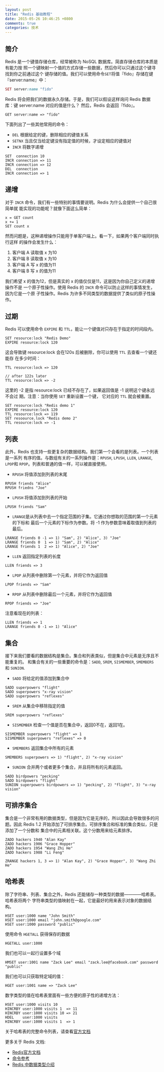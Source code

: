 ```yaml
---
layout: post
title: "Redis 基础教程"
date: 2015-05-26 10:46:25 +0800
comments: true
categories: 技术
---
```

## 简介

Redis 是一个键值存储仓库，经常被称为 NoSQL 数据库。简直存储仓库的本质是有能力按
照一个键映射一个值的方式存储一些数据，然后你可以只通过这个键寻找到你之前通过这个
键存储的值。我们可以使用命令`SET`将值『fido』存储在键『server:name』中：

``` ruby
SET server:name "fido"
```

Redis 将会把我们的数据永久存储。于是，我们可以假设这样询问 Redis 数据库：键 server:name
对应的值是什么？ 然后，Redis 会返回『fido』。

```
GET server:name => "fido"
```

下面列出了一些其他常用的命令：

+ `DEL`   根据给定的键，删除相应的键值关系
+ `SETNX` 当且仅当给定键没有指定值的时候，才设定相应的键值对
+ `INCR`  将数字递增

```
SET  connection 10
INCR connection => 11
INCR connection => 12
DEL  connection
INCR connection => 1
```

## 递增

对于 `INCR` 命令，我们有一些特别的事情要说明。Redis 为什么会提供一个自己很简单就
能实现的功能呢？就像下面这么简单：

```
x = GET count
x += 1
SET count x
```

然而问题是，这种递增操作只能用于单客户端上。看一下，如果两个客户端同时执行这样
的操作会发生什么：

1. 客户端 A 读取值 x 为10
2. 客户端 B 读取值 x 为10
3. 客户端 A 写 x 的值为11
4. 客户端 B 写 x 的值为11

我们希望 x 的值为12，但是真实的 x 的值仅仅是11，这是因为你自己定义的递增操作不是
一个原子性操作。使用 Redis 的 `INCR` 命令可以防止这样的事情发生， 因为它是一个原
子性操作。Redis 为许多不同类型的数据提供了类似的原子性操作。

## 过期

Redis 可以使用命令 `EXPIRE` 和 `TTL`，能让一个键值对只存在于指定的时间段内。

```
SET resource:lock "Redis Demo"
EXPIRE resource:lock 120
```

这会导致键 resource:lock  会在120s 后被删除，你可以使用 `TTL` 去查看一个键还能存
在多少时间：

```
TTL resource:lock => 120

// after 122s later
TTL resource:lock => -2
```

这里的 -2 是指 resource:lock 已经不存在了，如果返回值是 -1 说明这个键永远不会过
期。注意：当你使用 `SET` 重新设置一个键， 它对应的 `TTL` 就会被重置。

```
SET resource:lock "Redis demo 1"
EXPIRE resource:lock 120
TTL resource:lock => 119
SET resoource.lock "Redis demo 2"
TTL resource:lock => -1
```

## 列表

此外，Redis 也支持一些更复杂的数据结构。我们第一个会看的是列表。一个列表是一系列
有序的值。与数组有关的一系列操作是：`RPUSH`, `LPUSH`, `LLEN`, `LRANGE`, `LPOP`和
`RPOP`。列表和普通的值一样，可以被直接使用。

+ `RPUSH` 将值添加到列表的末尾

```
RPUSH friends "Alice"
RPUSH friedns "Joe"
```

+ `LPUSH` 将值添加到列表的开始

```
LPUSH friends "Sam"
```

+ `LRANGE`是从列表中去一个指定范围的子集。它通过你想取的范围的第一个元素的下标和
  最后一个元素的下标作为参数。将 -1 作为参数意味着取值到列表的最后。

```
LRANGE friends 0 -1 => 1) "Sam", 2) "Alice", 3) "Joe"
LRANGE friends 0  1 => 1) "Sam", 2) "Alice"
LRANGE friends 1  2 => 1) "Alice", 2) "Joe"
```

+ `LLEN` 返回指定列表的长度

```
LLEN friends => 3
```

+ `LPOP` 从列表中删除第一个元素，并将它作为返回值

```
LPOP friends => "Sam"
```

+ `RPOP` 从列表中删除最后一个元素，并将它作为返回值

```
RPOP friends => "Joe"
```

注意看现在的列表：

```
LLEN friends => 1
LRANGE friends 0 -1 => 1) "Alice"
```

## 集合

接下来我们要看的数据结构是集合。集合和列表类似，但是集合中元素是无序且不能重复的。
和集合有关的一些重要的命令是：`SADD`, `SREM`, `SISMEMBER`, `SMEMBERS` 和 `SUNION`.

+ `SADD` 将给定的值添加到集合中

```
SADD superpowers "flight"
SADD superpowers "x-ray vision"
SADD superpowers "reflexes"
```

+ `SREM` 从集合中移除指定的值

```
SREM superpowers "reflexes"
```

+ `SISMEMBER` 检查一个值是否在集合中，返回0不在，返回1在。

```
SISMEMBER superpowers "flight" => 1
SISMEMBER superpowers "reflexes" => 0
```

+ `SMEMBERS` 返回集合中所有的元素

```
SMEMBERS superpowers => 1) "flight", 2) "x-ray vision"
```

+ `SUNION` 合并两个或者更多个集合，并且将所有的元素返回。

```
SADD birdpowers "pecking"
SADD birdpowers "flight"
SUNION superpowers birdpowers => 1) "pecking", 2) "flight", 3) "x-ray vision"
```

## 可排序集合

集合是一个非常有用的数据类型，但是因为它是无序的，所以因此会导致很多的问题。因此
Redis 1.2 开始添加了可排序集合。可排序集合和标准的集合类似，只是添加了一个分数和
集合中的元素相关联。这个分数用来给元素排序。

```
ZADD hackers 1940 "Alan Kay"
ZADD hackers 1906 "Grace Hopper"
ZADD hackers 1954 "Wang Zhi He"
ZADD hackers 1988 "Li Feng"

ZRANGE hackers 1, 3 => 1) "Alan Kay", 2) "Grace Hopper", 3) "Wang Zhi He"
```

## 哈希表

除了字符串、列表、集合之外，Redis 还能储存一种类型的数据————哈希表。哈希表将两个
字符串类型的值映射在一起，它是最好的用来表示对象的数据结构。

```
HSET user:1000 name "John Smith"
HSET user:1000 email "john.smith@google.com"
HSET user:1000 password "public"
```

使用命令 `HGETALL` 获得保存的数据

```
HGETALL user:1000
```

我们也可以一起行设置多个域

```
HMSET user:1001 name "Zack Lee" email "zack.lee@facebook.com" password "public"
```

我们也可以只获取特定域的值：

```
HGET user:1001 name => "Zack Lee"
```

数字类型的值在哈希表里面有一些方便的原子性的递增方法：

```
HSET user:1000 visits 10
HINCRBY user:1000 visits 1  => 11
HINCRBY user:1000 visits 10 => 21
HDEL    user:1000 visits
HINCRBY user:1000 visits 1  => 1
```

关于哈希表的完整命令列表，请查看[官方文档](http://redis.io/commands#hash)

更多关于 Redis 文档:

+ [Redis官方文档](http://redis.io/documentation)
+ [命令参考](http://redis.io/commands)
+ [Redis 中数据类型介绍](http://redis.io/topics/data-types-intro)
